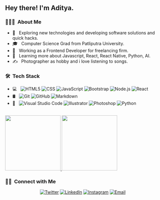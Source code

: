 <!-- <img src="https://raw.githubusercontent.com/AVS1508/AVS1508/master/assets/Aditya%20Vikram%20Singh%20Banner.png">
 -->
<h2> Hey there! I'm Aditya.</h2>

<h3> 👨🏻‍💻 &nbsp;About Me </h3>

- 🤔 &nbsp; Exploring new technologies and developing software solutions and quick hacks.
- 🎓 &nbsp; Computer Science Grad from Patliputra University.
- 💼 &nbsp; Working as a Frontend Developer for freelancing firm.
- 🌱 &nbsp; Learning more about  Javascript, React, React Native, Python, AI.
- ✍️ &nbsp; Photographer as hobby and i love listening to songs.

<h3> 🛠 &nbsp;Tech Stack</h3>

- 💻 &nbsp;
  ![HTML5](https://img.shields.io/badge/-HTML5-333333?style=flat&logo=HTML5)
  ![CSS](https://img.shields.io/badge/-CSS-333333?style=flat&logo=CSS3&logoColor=1572B6)
  ![JavaScript](https://img.shields.io/badge/-JavaScript-333333?style=flat&logo=javascript)
  ![Bootstrap](https://img.shields.io/badge/-Bootstrap-333333?style=flat&logo=bootstrap&logoColor=563D7C)
  ![Node.js](https://img.shields.io/badge/-Node.js-333333?style=flat&logo=node.js)
  ![React](https://img.shields.io/badge/-React-333333?style=flat&logo=react)
- 🛢 &nbsp;
  ![Git](https://img.shields.io/badge/-Git-333333?style=flat&logo=git)
  ![GitHub](https://img.shields.io/badge/-GitHub-333333?style=flat&logo=github)
  ![Markdown](https://img.shields.io/badge/-Markdown-333333?style=flat&logo=markdown)
- 🔧 &nbsp;
  ![Visual Studio Code](https://img.shields.io/badge/-Visual%20Studio%20Code-333333?style=flat&logo=visual-studio-code&logoColor=007ACC)
  ![Illustrator](https://img.shields.io/badge/-Illustrator-333333?style=flat&logo=adobe-illustrator)
  ![Photoshop](https://img.shields.io/badge/-Photoshop-333333?style=flat&logo=adobe-photoshop)
  ![Python](https://img.shields.io/badge/-Python-333333?style=flat&logo=python)
 

<br/>

<a href="https://github.com/imadityadi">
  <img height="180em" src="https://github-readme-stats.vercel.app/api?username=imadityadi&theme=buefy&show_icons=true" />
  <img height="180em" src="https://github-readme-stats.vercel.app/api/top-langs/?username=imadityadi&theme=buefy&layout=compact" />
</a>

<br/>

<h3> 🤝🏻 &nbsp;Connect with Me </h3>

<p align="center">
<a href="https://www.linkedin.com/in/adityaksi/"><img alt="Twitter" src="https://img.shields.io/badge/Twitter-Aditya%20Singh-blue?style=flat-square&logo=twitter"></a>
<a href="https://www.linkedin.com/in/adityaksi/"><img alt="LinkedIn" src="https://img.shields.io/badge/LinkedIn-Aditya%20Singh-blue?style=flat-square&logo=linkedin"></a>
<a href="https://www.instagram.com/adityaksi"><img alt="Instagram" src="https://img.shields.io/badge/Instagram-adityaksi-blue?style=flat-square&logo=instagram"></a>
<a href="imadityadi@gmail.com"><img alt="Email" src="https://img.shields.io/badge/Email-imadityadi@gmail.com-blue?style=flat-square&logo=gmail"></a>
</p>
